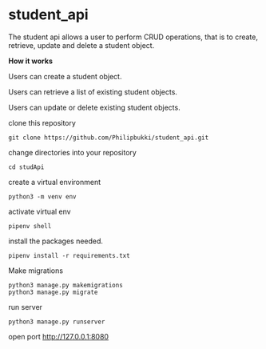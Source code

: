 # student_api
The student api allows a user to perform CRUD operations, that is to
 create, retrieve, update and delete a student object.
 
**How it works**

Users can create a student object.

Users can retrieve a list of existing student objects.

Users can update or delete existing student objects.

clone this repository

```
git clone https://github.com/Philipbukki/student_api.git

```
change directories into your repository
```console
cd studApi
```
create a virtual environment
```console
python3 -m venv env
```
activate virtual env

```console
pipenv shell
```

install the packages needed.

```console
pipenv install -r requirements.txt
```
Make migrations
 
```console
python3 manage.py makemigrations
python3 manage.py migrate
```
run server
```console
python3 manage.py runserver
```
open port http://127.0.0.1:8080
